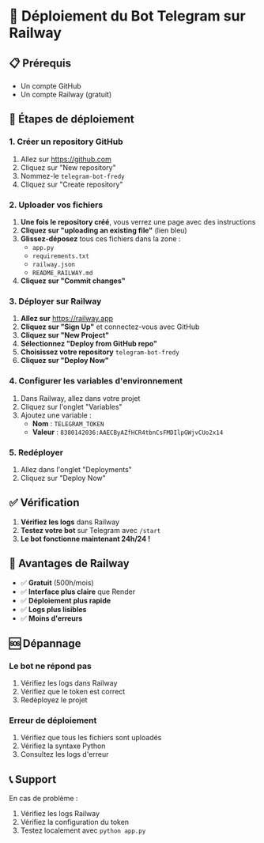 # 🚀 Déploiement du Bot Telegram sur Railway

## 📋 Prérequis
- Un compte GitHub
- Un compte Railway (gratuit)

## 🎯 Étapes de déploiement

### 1. **Créer un repository GitHub**

1. Allez sur https://github.com
2. Cliquez sur "New repository"
3. Nommez-le `telegram-bot-fredy`
4. Cliquez sur "Create repository"

### 2. **Uploader vos fichiers**

1. **Une fois le repository créé**, vous verrez une page avec des instructions
2. **Cliquez sur "uploading an existing file"** (lien bleu)
3. **Glissez-déposez** tous ces fichiers dans la zone :
   - `app.py`
   - `requirements.txt`
   - `railway.json`
   - `README_RAILWAY.md`
4. **Cliquez sur "Commit changes"**

### 3. **Déployer sur Railway**

1. **Allez sur** https://railway.app
2. **Cliquez sur "Sign Up"** et connectez-vous avec GitHub
3. **Cliquez sur "New Project"**
4. **Sélectionnez "Deploy from GitHub repo"**
5. **Choisissez votre repository** `telegram-bot-fredy`
6. **Cliquez sur "Deploy Now"**

### 4. **Configurer les variables d'environnement**

1. Dans Railway, allez dans votre projet
2. Cliquez sur l'onglet "Variables"
3. Ajoutez une variable :
   - **Nom** : `TELEGRAM_TOKEN`
   - **Valeur** : `8380142036:AAECByAZfHCR4tbnCsFMDIlpGWjvCUo2x14`

### 5. **Redéployer**

1. Allez dans l'onglet "Deployments"
2. Cliquez sur "Deploy Now"

## ✅ Vérification

1. **Vérifiez les logs** dans Railway
2. **Testez votre bot** sur Telegram avec `/start`
3. **Le bot fonctionne maintenant 24h/24 !**

## 🔧 Avantages de Railway

- ✅ **Gratuit** (500h/mois)
- ✅ **Interface plus claire** que Render
- ✅ **Déploiement plus rapide**
- ✅ **Logs plus lisibles**
- ✅ **Moins d'erreurs**

## 🆘 Dépannage

### Le bot ne répond pas
1. Vérifiez les logs dans Railway
2. Vérifiez que le token est correct
3. Redéployez le projet

### Erreur de déploiement
1. Vérifiez que tous les fichiers sont uploadés
2. Vérifiez la syntaxe Python
3. Consultez les logs d'erreur

## 📞 Support

En cas de problème :
1. Vérifiez les logs Railway
2. Vérifiez la configuration du token
3. Testez localement avec `python app.py` 